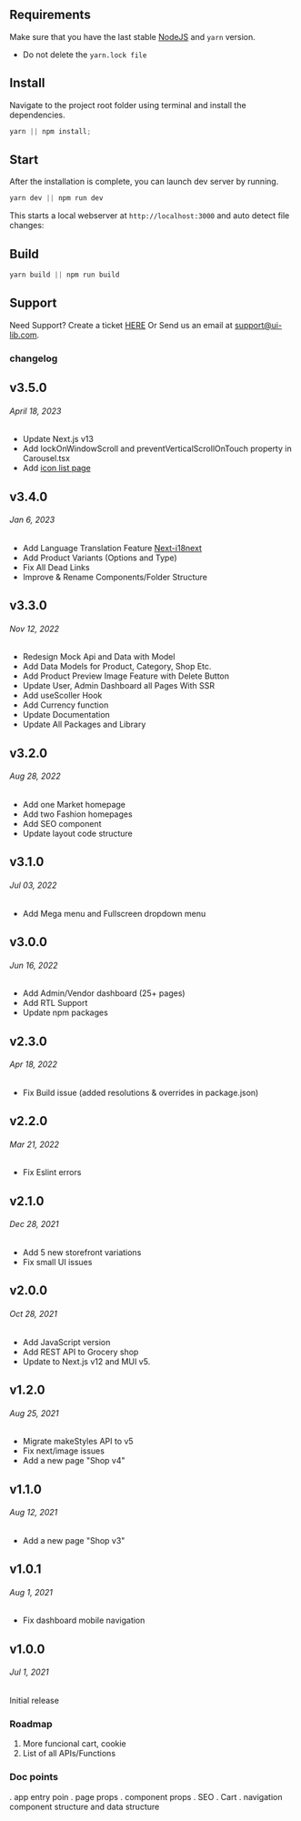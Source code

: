 ## Requirements

Make sure that you have the last stable [NodeJS](https://nodejs.org/en/download/) and `yarn` version.

- Do not delete the `yarn.lock file`

## Install

Navigate to the project root folder using terminal and install the dependencies.

```js
yarn || npm install;
```

## Start

After the installation is complete, you can launch dev server by running.

```js
yarn dev || npm run dev
```

This starts a local webserver at `http://localhost:3000` and auto detect file changes:

## Build

```js
yarn build || npm run build
```

## Support

Need Support? Create a ticket [HERE](https://support.ui-lib.com/help-center/tickets/new) Or Send us an email at [support@ui-lib.com](mailto:support@ui-lib.com).

### changelog

## v3.5.0

###### April 18, 2023

- Update Next.js v13
- Add lockOnWindowScroll and preventVerticalScrollOnTouch property in Carousel.tsx
- Add [icon list page](https://bazaar.ui-lib.com/docs/icons)

## v3.4.0

###### Jan 6, 2023

- Add Language Translation Feature [Next-i18next](https://github.com/i18next/next-i18next)
- Add Product Variants (Options and Type)
- Fix All Dead Links
- Improve & Rename Components/Folder Structure

## v3.3.0

###### Nov 12, 2022

- Redesign Mock Api and Data with Model
- Add Data Models for Product, Category, Shop Etc.
- Add Product Preview Image Feature with Delete Button
- Update User, Admin Dashboard all Pages With SSR
- Add useScoller Hook
- Add Currency function
- Update Documentation
- Update All Packages and Library

## v3.2.0

###### Aug 28, 2022

- Add one Market homepage
- Add two Fashion homepages
- Add SEO component
- Update layout code structure

## v3.1.0

###### Jul 03, 2022

- Add Mega menu and Fullscreen dropdown menu

## v3.0.0

###### Jun 16, 2022

- Add Admin/Vendor dashboard (25+ pages)
- Add RTL Support
- Update npm packages

## v2.3.0

###### Apr 18, 2022

- Fix Build issue (added resolutions &amp; overrides in package.json)

## v2.2.0

###### Mar 21, 2022

- Fix Eslint errors

## v2.1.0

###### Dec 28, 2021

- Add 5 new storefront variations
- Fix small UI issues

## v2.0.0

###### Oct 28, 2021

- Add JavaScript version
- Add REST API to Grocery shop
- Update to Next.js v12 and MUI v5.

## v1.2.0

###### Aug 25, 2021

- Migrate makeStyles API to v5
- Fix next/image issues
- Add a new page &quot;Shop v4&quot;

## v1.1.0

###### Aug 12, 2021

- Add a new page &quot;Shop v3&quot;

## v1.0.1

###### Aug 1, 2021

- Fix dashboard mobile navigation

## v1.0.0

###### Jul 1, 2021

Initial release

### Roadmap

1. More funcional cart, cookie
2. List of all APIs/Functions

### Doc points

. app entry poin
. page props
. component props
. SEO
. Cart
. navigation component structure and data structure
